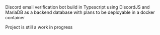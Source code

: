Discord email verification bot build in Typescript using DiscordJS and MariaDB as a backend database with plans to be deployable in a docker container

Project is still a work in progress